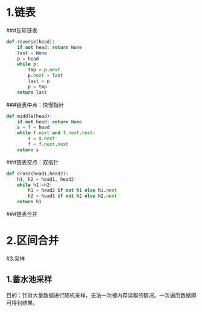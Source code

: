 # 1.链表

###反转链表

```python
def reverse(head):
    if not head: return None
    last = None
    p = head
    while p:
        tmp = p.next
        p.next = last
        last = p
        p = tmp
    return last
```

###链表中点：快慢指针

```python
def middle(head):
    if not head: return None
    s = f = head
    while f.next and f.next.next:
        s = s.next
        f = f.next.next
    return s
```

###链表交点：双指针

```python
def cross(head1,head2):
  	h1, h2 = head1, head2
  	while h1!=h2:
      	h1 = head2 if not h1 else h1.next
        h2 = head1 if not h2 else h2.next
    return h1
```

###链表合并

# 2.区间合并



#3.采样

## 1.蓄水池采样

目的：针对大量数据进行随机采样，无法一次被内存读取的情况。一次遍历数据即可得到结果。




